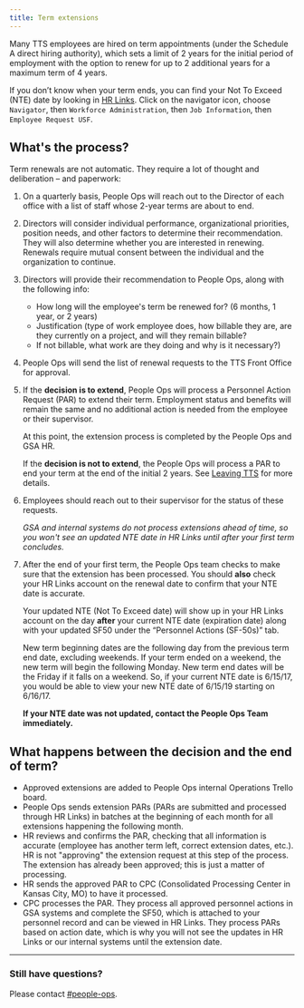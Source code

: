 ```yaml
---
title: Term extensions
---
```


Many TTS employees are hired on term appointments (under the Schedule A direct hiring authority), which sets a limit of 2 years for the initial period of employment with the option to renew for up to 2 additional years for a maximum term of 4 years.

If you don’t know when your term ends, you can find your Not To Exceed (NTE) date by looking in [HR Links](https://corporateapps.gsa.gov/hr-links/). Click on the navigator icon, choose `Navigator`, then `Workforce Administration`, then `Job Information`, then `Employee Request USF`.

## What's the process?

Term renewals are not automatic. They require a lot of thought and deliberation &ndash; and paperwork:

1. On a quarterly basis, People Ops will reach out to the Director of each office with a list of staff whose 2-year terms are about to end. 

2. Directors will consider individual performance, organizational priorities, position needs, and other factors to determine their recommendation. They will also determine whether you are interested in renewing. Renewals require mutual consent between the individual and the organization to continue.

2. Directors will provide their recommendation to People Ops, along with the following info:

    * How long will the employee's term be renewed for? (6 months, 1 year, or 2 years)
    * Justification (type of work employee does, how billable they are, are they currently on a project, and will they remain billable?
    * If not billable, what work are they doing and why is it necessary?)
  
3. People Ops will send the list of renewal requests to the TTS Front Office for approval.

4. If the **decision is to extend**, People Ops will process a Personnel Action Request (PAR) to extend their term. Employment status and benefits will remain the same and no additional action is needed from the employee or their supervisor.

    At this point, the extension process is completed by the People Ops and GSA HR.

    If the **decision is not to extend**, the People Ops will process a PAR to end your term at the end of the initial 2 years. See [Leaving TTS]({{site.baseurl}}/leaving-tts/) for more details.

5. Employees should reach out to their supervisor for the status of these requests.

    *GSA and internal systems do not process extensions ahead of time, so you won't see an updated NTE date in HR Links until after your first term concludes.*

6. After the end of your first term, the People Ops team checks to make sure that the extension has been processed. You should **also** check your HR Links account on the renewal date to confirm that your NTE date is accurate.
    
    Your updated NTE (Not To Exceed date) will show up in your HR Links account on the day **after** your current NTE date (expiration date) along with your updated SF50 under the “Personnel Actions (SF-50s)” tab.  

    New term beginning dates are the following day from the previous term end date, excluding weekends. If your term ended on a weekend, the new term will begin the following Monday. New term end dates will be the Friday if it falls on a weekend. So, if your current NTE date is 6/15/17, you would be able to view your new NTE date of 6/15/19 starting on 6/16/17.

    **If your NTE date was not updated, contact the People Ops Team immediately.**

## What happens between the decision and the end of term?

- Approved extensions are added to People Ops internal Operations Trello board.
- People Ops sends extension PARs (PARs are submitted and processed through HR Links) in batches at the beginning of each month for all extensions happening the following month.
- HR reviews and confirms the PAR, checking that all information is accurate (employee has another term left, correct extension dates, etc.). HR is not "approving" the extension request at this step of the process. The extension has already been approved; this is just a matter of processing.
- HR sends the approved PAR to CPC (Consolidated Processing Center in Kansas City, MO) to have it processed.
- CPC processes the PAR. They process all approved personnel actions in GSA systems and complete the SF50, which is attached to your personnel record and can be viewed in HR Links. They process PARs based on action date, which is why you will not see the updates in HR Links or our internal systems until the extension date.

---

### Still have questions?

Please contact [#people-ops](https://gsa-tts.slack.com/messages/people-ops).
